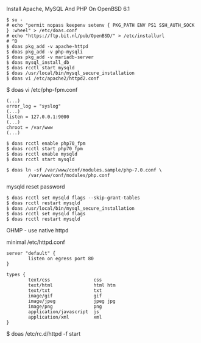 Install Apache, MySQL And PHP On OpenBSD 6.1

```
$ su -
# echo "permit nopass keepenv setenv { PKG_PATH ENV PS1 SSH_AUTH_SOCK } :wheel" > /etc/doas.conf
# echo "https://ftp.bit.nl/pub/OpenBSD/" > /etc/installurl
# ^D
$ doas pkg_add -v apache-httpd
$ doas pkg_add -v php-mysqli
$ doas pkg_add -v mariadb-server
$ doas mysql_install_db
$ doas rcctl start mysqld
$ doas /usr/local/bin/mysql_secure_installation
$ doas vi /etc/apache2/httpd2.conf
```

$ doas vi /etc/php-fpm.conf



```
(...)
error_log = "syslog"
(...)
listen = 127.0.0.1:9000
(...)
chroot = /var/www
(...)
```

```
$ doas rcctl enable php70_fpm
$ doas rcctl start php70_fpm
$ doas rcctl enable mysqld
$ doas rcctl start mysqld

$ doas ln -sf /var/www/conf/modules.sample/php-7.0.conf \
        /var/www/conf/modules/php.conf
```

mysqld reset password

```
$ doas rcctl set mysqld flags --skip-grant-tables
$ doas rcctl restart mysqld
$ doas /usr/local/bin/mysql_secure_installation
$ doas rcctl set mysqld flags
$ doas rcctl restart mysqld
```

OHMP - use native httpd

minimal /etc/httpd.conf

```
server "default" {
        listen on egress port 80
}

types {
        text/css                css
        text/html               html htm
        text/txt                txt
        image/gif               gif
        image/jpeg              jpeg jpg
        image/png               png
        application/javascript  js
        application/xml         xml
}
```

$ doas /etc/rc.d/httpd -f start


